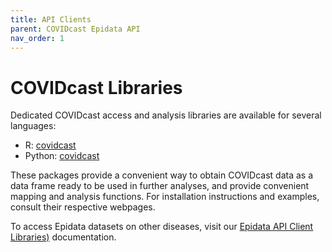 ```yaml
---
title: API Clients
parent: COVIDcast Epidata API
nav_order: 1
---
```


# COVIDcast Libraries

Dedicated COVIDcast access and analysis libraries are available for several languages:

* R: [covidcast](https://cmu-delphi.github.io/covidcast/covidcastR/)
* Python: [covidcast](https://cmu-delphi.github.io/covidcast/covidcast-py/html/)

These packages provide a convenient way to obtain COVIDcast data as a data frame
ready to be used in further analyses, and provide convenient mapping and
analysis functions. For installation instructions and examples, consult their
respective webpages.


To access Epidata datasets on other diseases, visit our [Epidata API Client Libraries)](client_libraries.md) documentation.
